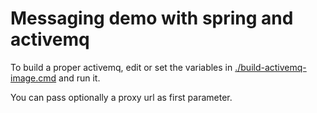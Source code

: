 # Messaging demo with spring and activemq

To build a proper activemq, edit or set the variables
in [./build-activemq-image.cmd](./build-activemq-image.cmd) and run it.

You can pass optionally a proxy url as first parameter.
